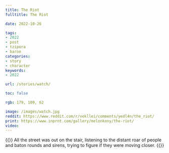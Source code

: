 ```yaml
---
title: The Riot
fulltitle: The Riot

date: 2022-10-26

tags: 
- 2022
- post
- tzipora
- baron
categories:
- story
- character
keywords:
- 2022

url: /stories/watch/

toc: false

rgb: 179, 109, 62

image: /images/watch.jpg
reddit: https://www.reddit.com/r/vekllei/comments/yedl4n/the_riot/
print: https://www.inprnt.com/gallery/melonkony/the-riot/
video:
---
```

{{<hint caption>}}
All the street was out on the stair, listening to the distant roar of people and baton rounds and sirens, trying to figure if they were moving closer.
{{</hint>}}